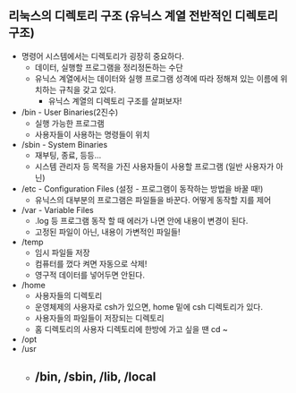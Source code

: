 ## 리눅스의 디렉토리 구조 (유닉스 계열 전반적인 디렉토리 구조)
- 명령어 시스템에서는 디렉토리가 굉장히 중요하다.
  - 데이터, 실행할 프로그램을 정리정돈하는 수단
  - 유닉스 계열에서는 데이터와 실행 프로그램 성격에 따라 정해져 있는 이름에 위치하는 규칙을 갖고 있다.
    - 유닉스 계열의 디렉토리 구조를 살펴보자!
- /bin - User Binaries(2진수)
  - 실행 가능한 프로그램
  - 사용자들이 사용하는 명령들이 위치
- /sbin - System Binaries
  - 재부팅, 종료, 등등...
  - 시스템 관리자 등 목적을 가진 사용자들이 사용할 프로그램 (일반 사용자가 아닌) 
- /etc - Configuration Files (설정 - 프로그램이 동작하는 방법을 바꿀 때!)
  - 유닉스의 대부분의 프로그램은 파일들을 바꾼다. 어떻게 동작할 지를 제어
- /var - Variable Files
  - .log 등 프로그램 동작 할 때 에러가 나면 안에 내용이 변경이 된다.
  - 고정된 파일이 아닌, 내용이 가변적인 파일들!
- /temp
  - 임시 파일들 저장
  - 컴퓨터를 껐다 켜면 자동으로 삭제!
  - 영구적 데이터를 넣어두면 안된다.
- /home
  - 사용자들의 디렉토리
  - 운영체제의 사용자로 csh가 있으면, home 밑에 csh 디렉토리가 있다.
  - 사용자들의 파일들이 저장되는 디렉토리
  - 홈 디렉토리의 사용자 디렉토리에 한방에 가고 싶을 땐 cd ~
- /opt
- /usr
  - /bin, /sbin, /lib, /local
    - 